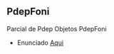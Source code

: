 ## PdepFoni
Parcial de Pdep Objetos PdepFoni

- Enunciado [Aqui](https://docs.google.com/document/d/1nVLdccfRxa-1mYPtnj2hSlc45UrEn9kljvLZuYGcAnQ/edit "Heading link")
